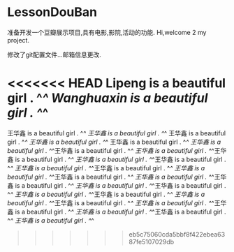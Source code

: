 # LessonDouBan
准备开发一个豆瓣展示项目,具有电影,影院,活动的功能.
Hi,welcome 2 my project.

修改了git配置文件...邮箱信息更改.

<<<<<<< HEAD
Lipeng is a beautiful girl . ^_^
Wanghuaxin is a beautiful girl . ^_^
=======
王华鑫 is a beautiful girl . ^_^
王华鑫 is a beautiful girl . ^_^
王华鑫 is a beautiful girl . ^_^
王华鑫 is a beautiful girl . ^_^
王华鑫 is a beautiful girl . ^_^
王华鑫 is a beautiful girl . ^_^王华鑫 is a beautiful girl . ^_^
王华鑫 is a beautiful girl . ^_^王华鑫 is a beautiful girl . ^_^
王华鑫 is a beautiful girl . ^_^王华鑫 is a beautiful girl . ^_^
王华鑫 is a beautiful girl . ^_^王华鑫 is a beautiful girl . ^_^
王华鑫 is a beautiful girl . ^_^王华鑫 is a beautiful girl . ^_^
王华鑫 is a beautiful girl . ^_^王华鑫 is a beautiful girl . ^_^
王华鑫 is a beautiful girl . ^_^王华鑫 is a beautiful girl . ^_^
王华鑫 is a beautiful girl . ^_^王华鑫 is a beautiful girl . ^_^
王华鑫 is a beautiful girl . ^_^王华鑫 is a beautiful girl . ^_^
王华鑫 is a beautiful girl . ^_^王华鑫 is a beautiful girl . ^_^
王华鑫 is a beautiful girl . ^_^王华鑫 is a beautiful girl . ^_^
王华鑫 is a beautiful girl . ^_^
>>>>>>> eb5c75060cda5bbf8f422ebea6387fe5107029db
